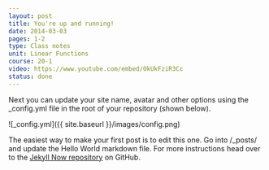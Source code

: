 ```yaml
---
layout: post
title: You're up and running!
date: 2014-03-03
pages: 1-2
type: Class notes
unit: Linear Functions
course: 20-1
video: https://www.youtube.com/embed/OkUkFziR3Cc
status: done
---
```


Next you can update your site name, avatar and other options using the _config.yml file in the root of your repository (shown below).

![_config.yml]({{ site.baseurl }}/images/config.png)

The easiest way to make your first post is to edit this one. Go into /_posts/ and update the Hello World markdown file. For more instructions head over to the [Jekyll Now repository](https://github.com/barryclark/jekyll-now) on GitHub.
